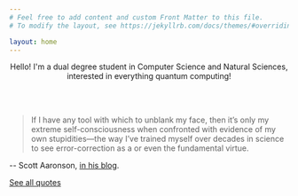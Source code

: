 ```yaml
---
# Feel free to add content and custom Front Matter to this file.
# To modify the layout, see https://jekyllrb.com/docs/themes/#overriding-theme-defaults

layout: home
---
```

<p style="text-align: center;">
Hello! I'm a dual degree student in Computer Science and Natural Sciences, interested in everything quantum computing! 
</p>

<br><br/>

> If I have any tool with which to unblank my face, then it’s only my extreme self-consciousness when confronted with evidence of my own stupidities—the way I’ve trained myself over decades in science to see error-correction as a or even the fundamental virtue.


-- Scott Aaronson, [in his blog](https://www.scottaaronson.com/blog/?p=5706).


[See all quotes](/quotes)

